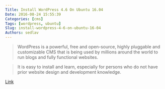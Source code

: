 ```yaml
---
Title: Install WordPress 4.6 On Ubuntu 16.04
Date: 2016-08-24 15:55:39
Categories: [cms]
Tags: [wordpress, ubuntu]
Slug: install-wordpress-4-6-on-ubuntu-16-04
Authors: sedlav
---
```


> WordPress is a powerful, free and open-source, highly pluggable and customizable CMS that is being used by millions around the world to run blogs and fully functional websites.

> It is easy to install and learn, especially for persons who do not have prior website design and development knowledge.

[Link](http://www.tecmint.com/install-wordpress-on-ubuntu-16-04-with-lamp/)
